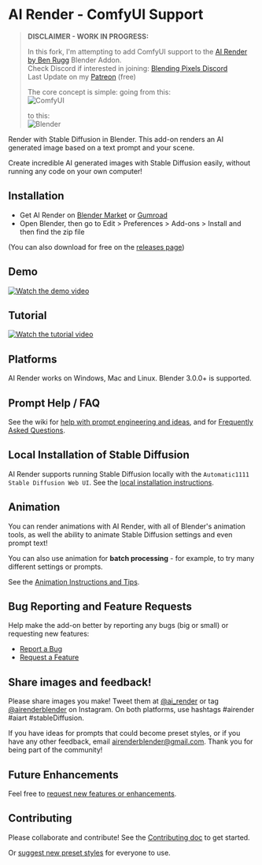 # AI Render - ComfyUI Support

> **DISCLAIMER - WORK IN PROGRESS:**
> 
> In this fork, I'm attempting to add ComfyUI support to the [AI Render by Ben Rugg](https://github.com/benrugg/AI-Render) Blender Addon.  
> Check Discord if interested in joining:
> [Blending Pixels Discord](https://discord.gg/G3yfB87ScU)  
> Last Update on my [Patreon](https://www.patreon.com/RobeSantoro) (free)
>
> The core concept is simple: going from this:  
> ![ComfyUI](https://i.imgur.com/xCy2kYj_d.webp?maxwidth=1520&fidelity=grand)  
>
> to this:  
> ![Blender](https://i.imgur.com/Aw1uff0_d.webp?maxwidth=1520&fidelity=grand)  
>   


Render with Stable Diffusion in Blender. This add-on renders an AI generated image based on a text prompt and your scene.

Create incredible AI generated images with Stable Diffusion easily, without running any code on your own computer!


## Installation

- Get AI Render on [Blender Market](https://blendermarket.com/products/ai-render) or [Gumroad](https://airender.gumroad.com/l/ai-render)
- Open Blender, then go to Edit > Preferences > Add-ons > Install and then find the zip file

(You can also download for free on the [releases page](https://github.com/benrugg/AI-Render/releases))


## Demo

[![Watch the demo video](https://user-images.githubusercontent.com/1221274/195998824-da0b052e-8606-4afb-a842-527539f672c0.jpg)](https://www.youtube.com/watch?v=PXBXix2WzX4)


## Tutorial

[![Watch the tutorial video](https://user-images.githubusercontent.com/1221274/195998784-c4661eee-81d8-4a03-926e-340ef8da6d19.jpg)](https://www.youtube.com/watch?v=tmyln5bwnO8)


## Platforms

AI Render works on Windows, Mac and Linux. Blender 3.0.0+ is supported.


## Prompt Help / FAQ

See the wiki for [help with prompt engineering and ideas](https://github.com/benrugg/AI-Render/wiki/Prompt-Engineering), and for [Frequently Asked Questions](https://github.com/benrugg/AI-Render/wiki/FAQ).


## Local Installation of Stable Diffusion

AI Render supports running Stable Diffusion locally with the `Automatic1111 Stable Diffusion Web UI`. See the [local installation instructions](https://github.com/benrugg/AI-Render/wiki/Local-Installation).


## Animation

You can render animations with AI Render, with all of Blender's animation tools, as well the ability to animate Stable Diffusion settings and even prompt text!

You can also use animation for **batch processing** - for example, to try many different settings or prompts.

See the [Animation Instructions and Tips](https://github.com/benrugg/AI-Render/wiki/Animation).


## Bug Reporting and Feature Requests

Help make the add-on better by reporting any bugs (big or small) or requesting new features:

- [Report a Bug](https://github.com/benrugg/AI-Render/issues/new?assignees=&labels=&template=bug-report.yaml)
- [Request a Feature](https://github.com/benrugg/AI-Render/issues/new?assignees=&labels=&template=feature-request.yaml)


## Share images and feedback!

Please share images you make! Tweet them at [@ai_render](https://twitter.com/AI_render) or tag [@airenderblender](https://www.instagram.com/airenderblender/) on Instagram. On both platforms, use hashtags #airender #aiart #stableDiffusion.

If you have ideas for prompts that could become preset styles, or if you have any other feedback, email airenderblender@gmail.com. Thank you for being part of the community!


## Future Enhancements

Feel free to [request new features or enhancements](https://github.com/benrugg/AI-Render/issues/new?assignees=&labels=&template=feature-request.yaml).


## Contributing

Please collaborate and contribute! See the [Contributing doc](CONTRIBUTING.md) to get started.

Or [suggest new preset styles](https://github.com/benrugg/AI-Render/issues/new?assignees=&labels=&template=preset-style-suggestion.yaml) for everyone to use.
